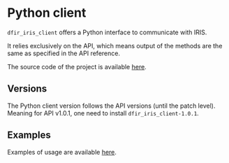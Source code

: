 # Python client

`dfir_iris_client` offers a Python interface to communicate with IRIS.  

It relies exclusively on the API, which means output of the methods are the same as specified in the API reference. 

The source code of the project is available [here](https://github.com/dfir-iris/iris-client).  

Versions
--------
The Python client version follows the API versions (until the patch level). Meaning for API v1.0.1, one need to install `dfir_iris_client-1.0.1`. 


Examples
--------
Examples of usage are available [here](https://github.com/dfir-iris/iris-client/tree/master/examples). 

